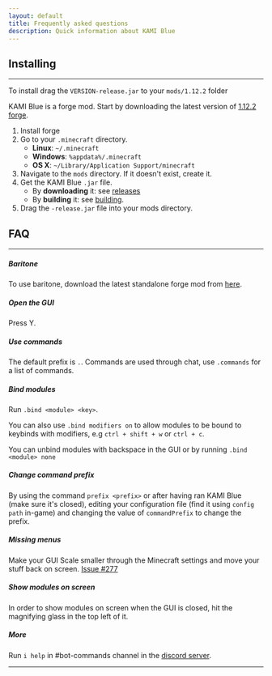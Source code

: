 ```yaml
---
layout: default
title: Frequently asked questions
description: Quick information about KAMI Blue
---
```


## Installing

***

To install drag the `VERSION-release.jar` to your `mods/1.12.2` folder

KAMI Blue is a forge mod. Start by downloading the latest version of [1.12.2 forge](https://files.minecraftforge.net/maven/net/minecraftforge/forge/index_1.12.2.html).
1. Install forge
2. Go to your `.minecraft` directory.
   * **Linux**: `~/.minecraft`
   * **Windows**: `%appdata%/.minecraft`
   * **OS X**: `~/Library/Application Support/minecraft`
3. Navigate to the `mods` directory. If it doesn't exist, create it.
4. Get the KAMI Blue `.jar` file.
   * By **downloading** it: see [releases](../../releases)
   * By **building** it: see [building](#building).
5. Drag the `-release.jar` file into your mods directory.

## FAQ

***

##### Baritone

To use baritone, download the latest standalone forge mod from <a href="{{ site.baritone_url }}">here</a>.

##### Open the GUI
Press Y.

##### Use commands
The default prefix is `.`. Commands are used through chat, use `.commands` for a list of commands.

##### Bind modules
Run `.bind <module> <key>`.

You can also use `.bind modifiers on` to allow modules to be bound to keybinds with modifiers, e.g `ctrl + shift + w` or `ctrl + c`.

You can unbind modules with backspace in the GUI or by running `.bind <module> none`

##### Change command prefix
By using the command `prefix <prefix>` or after having ran KAMI Blue (make sure it's closed), editing your configuration file (find it using `config path` in-game) and changing the value of `commandPrefix` to change the prefix.

##### Missing menus
Make your GUI Scale smaller through the Minecraft settings and move your stuff back on screen. 
[Issue #277](https://github.com/s-b99/kamiblue/issues/277)

##### Show modules on screen
In order to show modules on screen when the GUI is closed, hit the magnifying glass in the top left of it.

##### More

Run `i help` in #bot-commands channel in the [discord server](https://discord.gg/KfpqwZB).

***
